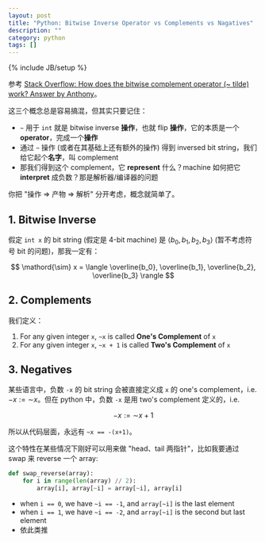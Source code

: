 ```yaml
---
layout: post
title: "Python: Bitwise Inverse Operator vs Complements vs Nagatives"
description: ""
category: python
tags: []
---
```

{% include JB/setup %}

参考 [Stack Overflow: How does the bitwise complement operator (~ tilde) work? Answer by Anthony](https://stackoverflow.com/a/791340/11640888)。

这三个概念总是容易搞混，但其实只要记住：

- `~` 用于 `int` 就是 bitwise inverse **操作**，也就 flip **操作**，它的本质是一个 **operator**，完成一个**操作**
- 通过 `~` 操作 (或者在其基础上还有额外的操作) 得到 inversed bit string，我们给它起个**名字**，叫 complement
- 那我们得到这个 complement，它 **represent** 什么？machine 如何把它 **interpret** 成负数？那是解析器/编译器的问题

你把 "操作 => 产物 => 解析" 分开考虑，概念就简单了。

## 1. Bitwise Inverse

假定 `int x` 的 bit string (假定是 4-bit machine) 是 $\langle b_0, b_1, b_2, b_3 \rangle$ (暂不考虑符号 bit 的问题)，那我一定有：

$$
\mathord{\sim} x = \langle \overline{b_0}, \overline{b_1}, \overline{b_2}, \overline{b_3} \rangle
$$

## 2. Complements

我们定义：

1. For any given integer `x`, `~x` is called **One's Complement** of `x`
2. For any given integer `x`, `~x + 1` is called **Two's Complement** of `x`

## 3. Negatives

某些语言中，负数 `-x` 的 bit string 会被直接定义成 `x` 的 one's complement，i.e. $-x := \mathord{\sim} x$。但在 python 中，负数 `-x` 是用 two's complement 定义的，i.e.

$$
-x := \mathord{\sim} x + 1
$$

所以从代码层面，永远有 `~x == -(x+1)`。

这个特性在某些情况下刚好可以用来做 "head、tail 两指针"，比如我要通过 swap 来 reverse 一个 array:

```python
def swap_reverse(array):
    for i in range(len(array) // 2):
        array[i], array[~i] = array[~i], array[i]
```

- when `i == 0`, we have `~i == -1`, and `array[~i]` is the last element
- when `i == 1`, we have `~i == -2`, and `array[~i]` is the second but last element
- 依此类推